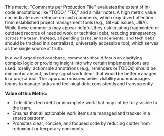 This metric, "Comments per Production File," evaluates the extent of in-code annotations like "TODO," "FIX," and similar notes. A high metric value can indicate over-reliance on such comments, which may divert attention from established project management tools (e.g., GitHub issues, JIRA). While these comments may appear helpful, they risk creating fragmented or outdated records of needed work or technical debt, reducing transparency across the team. Instead, all pending tasks, enhancements, and tech debt should be tracked in a centralized, universally accessible tool, which serves as the single source of truth.

In a well-organized codebase, comments should focus on clarifying complex logic or providing insight into why certain implementations are used. Ideally, actionable annotations (e.g., reminders or TODOs) should be minimal or absent, as they signal work items that would be better managed in a project tool. This approach ensures better visibility and encourages teams to manage tasks and technical debt consistently and transparently.

**Value of this Metric:**  
- It identifies tech debt or incomplete work that may not be fully visible to the team.
- Ensures that all actionable work items are managed and tracked in a shared platform.
- Promotes clear, concise, and focused code by reducing clutter from redundant or temporary comments.
